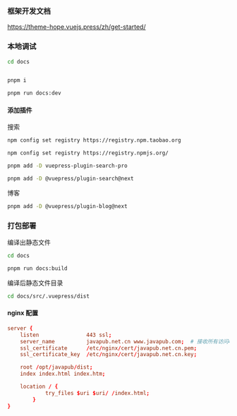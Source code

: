 ### 框架开发文档

https://theme-hope.vuejs.press/zh/get-started/

### 本地调试

```bash
cd docs


pnpm i

pnpm run docs:dev
```

#### 添加插件

搜索

```bash
npm config set registry https://registry.npm.taobao.org

npm config set registry https://registry.npmjs.org/

pnpm add -D vuepress-plugin-search-pro

pnpm add -D @vuepress/plugin-search@next
```


博客

```bash
pnpm add -D @vuepress/plugin-blog@next

```

### 打包部署

编译出静态文件

```bash
cd docs

pnpm run docs:build
```

编译后静态文件目录

```bash
cd docs/src/.vuepress/dist
```

#### nginx 配置

```conf
server {
	listen               443 ssl;
	server_name          javapub.net.cn www.javapub.com;  # 接收所有访问443端口的请求
	ssl_certificate      /etc/nginx/cert/javapub.net.cn.pem;
	ssl_certificate_key  /etc/nginx/cert/javapub.net.cn.key;

	root /opt/javapub/dist;
	index index.html index.htm;

	location / {
		    try_files $uri $uri/ /index.html;
        }
}
```